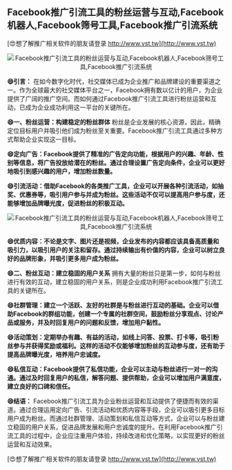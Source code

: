 ## **Facebook推广引流工具的粉丝运营与互动,Facebook机器人,Facebook筛号工具,Facebook推广引流系统**

[😍想了解推广相关软件的朋友请登录 http://www.vst.tw](http://www.vst.tw)

 <center><img src="https://vst.tw/MP4/tuiguang/png/7.png" alt="Facebook推广引流工具的粉丝运营与互动,Facebook机器人,Facebook筛号工具,Facebook推广引流系统"></center>

**😄引言：**
在如今数字化时代，社交媒体已成为企业推广和品牌建设的重要渠道之一。作为全球最大的社交媒体平台之一，Facebook拥有数以亿计的用户，为企业提供了广阔的推广空间。而如何通过Facebook推广引流工具进行粉丝运营和互动，已成为企业成功利用这一平台的关键所在。

**😄一、粉丝运营：构建稳定的粉丝群体**
粉丝是企业发展的核心资源，因此，精确定位目标用户并吸引他们成为粉丝至关重要。Facebook推广引流工具通过多种方式帮助企业实现这一目标。

**😄定向广告：Facebook提供了精准的广告定向功能，根据用户的兴趣、年龄、性别等信息，将广告投放给潜在的粉丝。通过合理设置广告定向条件，企业可以更好地吸引到感兴趣的用户，增加粉丝数量。**

**😄引流活动：借助Facebook的各类推广工具，企业可以开展各种引流活动，如抽奖、优惠券等，吸引用户参与并成为粉丝。这些活动不仅可以提高用户参与度，还能够增加品牌曝光度，促进粉丝的积极互动。**

 <center><img src="https://vst.tw/MP4/tuiguang/png/1.png" alt="Facebook推广引流工具的粉丝运营与互动,Facebook机器人,Facebook筛号工具,Facebook推广引流系统"></center>

**😄优质内容：不论是文字、图片还是视频，企业发布的内容都应该具备高质量和吸引力，以吸引用户的关注和留存。通过持续输出有价值的内容，企业可以树立良好的品牌形象，并吸引更多用户成为粉丝。**

**😄二、粉丝互动：建立稳固的用户关系**
拥有大量的粉丝只是第一步，如何与粉丝进行有效的互动，建立稳固的用户关系，则是企业成功利用Facebook推广引流工具的关键所在。

**😄社群管理：建立一个活跃、友好的社群是与粉丝进行互动的基础。企业可以借助Facebook的群组功能，创建一个专属的社群空间，鼓励粉丝分享观点、讨论产品或服务，并及时回复用户的问题和反馈，增加用户黏性。**

**😄活动策划：定期举办有趣、有益的活动，如线上问答、投票、打卡等，吸引粉丝参与并获得奖励或福利。这样的活动不仅能够增加粉丝的互动参与度，还有助于提高品牌曝光度，培养用户忠诚度。**

**😄私信互动：Facebook提供了私信功能，企业可以主动与粉丝进行一对一的沟通。通过及时回复用户的私信，解答问题、提供帮助，企业可以增加用户满意度，建立良好的口碑和信任。**

**😄结语：**
Facebook推广引流工具为企业粉丝运营和互动提供了便捷而有效的渠道。通过合理运用定向广告、引流活动和优质内容等手段，企业可以吸引更多目标用户成为粉丝。而通过社群管理、活动策划和私信互动等方式，企业可以与粉丝建立稳固的用户关系，促进品牌发展和用户忠诚度的提升。在利用Facebook推广引流工具的过程中，企业应注重用户体验，持续改进和优化策略，以实现更好的粉丝运营和互动效果。

[😍想了解推广相关软件的朋友请登录 http://www.vst.tw](http://www.vst.tw)



